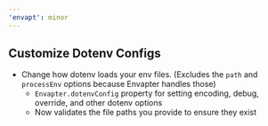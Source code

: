 ```yaml
---
'envapt': minor
---
```


## Customize Dotenv Configs

- Change how dotenv loads your env files. (Excludes the `path` and `processEnv` options because Envapter handles those)
  - `Envapter.dotenvConfig` property for setting encoding, debug, override, and other dotenv options
  - Now validates the file paths you provide to ensure they exist
